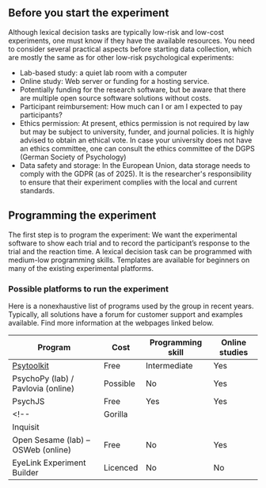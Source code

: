 ## Before you start the experiment
Although lexical decision tasks are typically low-risk and low-cost experiments, one must know if they have the available resources. You need to consider several practical aspects before starting data collection, which are mostly the same as for other low-risk psychological experiments:

- Lab-based study: a quiet lab room with a computer
- Online study: Web server or funding for a hosting service. 
- Potentially funding for the research software, but be aware that there are multiple open source software solutions without costs. 
- Participant reimbursement: How much can I or am I expected to pay participants?
- Ethics permission: At present, ethics permission is not required by law but may be subject to university, funder, and journal policies. It is highly advised to obtain an ethical vote. In case your university does not have an ethics committee, one can consult the ethics committee of the DGPS (German Society of Psychology)
- Data safety and storage: In the European Union, data storage needs to comply with the GDPR (as of 2025). It is the researcher's responsibility to ensure that their experiment complies with the local and current standards. 

## Programming the experiment
The first step is to program the experiment: We want the experimental software to show each trial and to record the participant’s response to the trial and the reaction time. A lexical decision task can be programmed with medium-low programming skills. Templates are available for beginners on many of the existing experimental platforms.

### Possible platforms to run the experiment
Here is a nonexhaustive list of programs used by the group in recent years. Typically, all solutions have a forum for customer support and examples available. Find more information at the webpages linked below. 

| Program                            | Cost     | Programming skill | Online studies | 
|------------------------------------|----------|-------------------|----------------|
| [Psytoolkit](psytoolkit.org)        | Free     | Intermediate      | Yes           | 
| PsychoPy (lab) / Pavlovia (online) | Possible | No                | Yes            |
| PsychJS                            | Free     | Yes               | Yes            |
<!--| Gorilla                            |        |                |                |  |                    |
| Inquisit                           |        |                |                |  |                    |-->
| Open Sesame (lab) – OSWeb (online) | Free     | No                | Yes            |
| EyeLink Experiment Builder         | Licenced | No                | No             |
